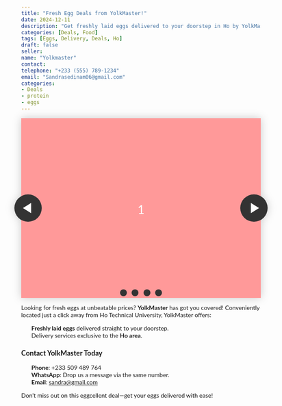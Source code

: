 ```yaml
---
title: "Fresh Egg Deals from YolkMaster!"
date: 2024-12-11
description: "Get freshly laid eggs delivered to your doorstep in Ho by YolkMaster. Affordable prices and convenient delivery."
categories: [Deals, Food]
tags: [Eggs, Delivery, Deals, Ho]
draft: false
seller:
name: "Yolkmaster"
contact:
telephone: "+233 (555) 789-1234"
email: "Sandrasedinam06@gmail.com"
categories:
- Deals
- protein
- eggs
---
```


<style>
    @keyframes tonext {
  75% {
    left: 0;
  }
  95% {
    left: 100%;
  }
  98% {
    left: 100%;
  }
  99% {
    left: 0;
  }
}

@keyframes tostart {
  75% {
    left: 0;
  }
  95% {
    left: -300%;
  }
  98% {
    left: -300%;
  }
  99% {
    left: 0;
  }
}

@keyframes snap {
  96% {
    scroll-snap-align: center;
  }
  97% {
    scroll-snap-align: none;
  }
  99% {
    scroll-snap-align: none;
  }
  100% {
    scroll-snap-align: center;
  }
}

body {
  max-width: 37.5rem;
  margin: 0 auto;
  padding: 0 1.25rem;
  font-family: 'Lato', sans-serif;
}

* {
  box-sizing: border-box;
  scrollbar-color: transparent transparent; /* thumb and track color */
  scrollbar-width: 0px;
}

*::-webkit-scrollbar {
  width: 0;
}

*::-webkit-scrollbar-track {
  background: transparent;
}

*::-webkit-scrollbar-thumb {
  background: transparent;
  border: none;
}

* {
  -ms-overflow-style: none;
}

ol, li {
  list-style: none;
  margin: 0;
  padding: 0;
}

.carousel {
  position: relative;
  padding-top: 75%;
  filter: drop-shadow(0 0 10px #0003);
  perspective: 100px;
}

.carousel__viewport {
  position: absolute;
  top: 0;
  right: 0;
  bottom: 0;
  left: 0;
  display: flex;
  overflow-x: scroll;
  counter-reset: item;
  scroll-behavior: smooth;
  scroll-snap-type: x mandatory;
}

.carousel__slide {
  position: relative;
  flex: 0 0 100%;
  width: 100%;
  background-color: #f99;
  counter-increment: item;
}

.carousel__slide:nth-child(even) {
  background-color: #99f;
}

.carousel__slide:before {
  content: counter(item);
  position: absolute;
  top: 50%;
  left: 50%;
  transform: translate3d(-50%,-40%,70px);
  color: #fff;
  font-size: 2em;
}

.carousel__snapper {
  position: absolute;
  top: 0;
  left: 0;
  width: 100%;
  height: 100%;
  scroll-snap-align: center;
}

@media (hover: hover) {
  .carousel__snapper {
    animation-name: tonext, snap;
    animation-timing-function: ease;
    animation-duration: 4s;
    animation-iteration-count: infinite;
  }

  .carousel__slide:last-child .carousel__snapper {
    animation-name: tostart, snap;
  }
}

@media (prefers-reduced-motion: reduce) {
  .carousel__snapper {
    animation-name: none;
  }
}

.carousel:hover .carousel__snapper,
.carousel:focus-within .carousel__snapper {
  animation-name: none;
}

.carousel__navigation {
  position: absolute;
  right: 0;
  bottom: 0;
  left: 0;
  text-align: center;
}

.carousel__navigation-list,
.carousel__navigation-item {
  display: inline-block;
}

.carousel__navigation-button {
  display: inline-block;
  width: 1.5rem;
  height: 1.5rem;
  background-color: #333;
  background-clip: content-box;
  border: 0.25rem solid transparent;
  border-radius: 50%;
  font-size: 0;
  transition: transform 0.1s;
}

.carousel::before,
.carousel::after,
.carousel__prev,
.carousel__next {
  position: absolute;
  top: 0;
  margin-top: 37.5%;
  width: 4rem;
  height: 4rem;
  transform: translateY(-50%);
  border-radius: 50%;
  font-size: 0;
  outline: 0;
}

.carousel::before,
.carousel__prev {
  left: -1rem;
}

.carousel::after,
.carousel__next {
  right: -1rem;
}

.carousel::before,
.carousel::after {
  content: '';
  z-index: 1;
  background-color: #333;
  background-size: 1.5rem 1.5rem;
  background-repeat: no-repeat;
  background-position: center center;
  color: #fff;
  font-size: 2.5rem;
  line-height: 4rem;
  text-align: center;
  pointer-events: none;
}

.carousel::before {
  background-image: url("data:image/svg+xml,%3Csvg viewBox='0 0 100 100' xmlns='http://www.w3.org/2000/svg'%3E%3Cpolygon points='0,50 80,100 80,0' fill='%23fff'/%3E%3C/svg%3E");
}

.carousel::after {
  background-image: url("data:image/svg+xml,%3Csvg viewBox='0 0 100 100' xmlns='http://www.w3.org/2000/svg'%3E%3Cpolygon points='100,50 20,100 20,0' fill='%23fff'/%3E%3C/svg%3E");
}
    </style>


<section class="carousel" aria-label="Gallery">
  <ol class="carousel__viewport">
    <li id="carousel__slide1"
        tabindex="0"
        class="carousel__slide">
      <div class="carousel__snapper">
        <a href="#carousel__slide4"
           class="carousel__prev">Go to last slide</a>
        <a href="#carousel__slide2"
           class="carousel__next">Go to next slide</a>
      </div>
    </li>
    <li id="carousel__slide2"
        tabindex="0"
        class="carousel__slide">
      <div class="carousel__snapper"></div>
      <a href="#carousel__slide1"
         class="carousel__prev">Go to previous slide</a>
      <a href="#carousel__slide3"
         class="carousel__next">Go to next slide</a>
    </li>
    <li id="carousel__slide3"
        tabindex="0"
        class="carousel__slide">
      <div class="carousel__snapper"></div>
      <a href="#carousel__slide2"
         class="carousel__prev">Go to previous slide</a>
      <a href="#carousel__slide4"
         class="carousel__next">Go to next slide</a>
    </li>
    <li id="carousel__slide4"
        tabindex="0"
        class="carousel__slide">
      <div class="carousel__snapper"></div>
      <a href="#carousel__slide3"
         class="carousel__prev">Go to previous slide</a>
      <a href="#carousel__slide1"
         class="carousel__next">Go to first slide</a>
    </li>
  </ol>
  <aside class="carousel__navigation">
    <ol class="carousel__navigation-list">
      <li class="carousel__navigation-item">
        <a href="#carousel__slide1"
           class="carousel__navigation-button">Go to slide 1</a>
      </li>
      <li class="carousel__navigation-item">
        <a href="#carousel__slide2"
           class="carousel__navigation-button">Go to slide 2</a>
      </li>
      <li class="carousel__navigation-item">
        <a href="#carousel__slide3"
           class="carousel__navigation-button">Go to slide 3</a>
      </li>
      <li class="carousel__navigation-item">
        <a href="#carousel__slide4"
           class="carousel__navigation-button">Go to slide 4</a>
      </li>
    </ol>
  </aside>
</section>

Looking for fresh eggs at unbeatable prices? **YolkMaster** has got you covered! Conveniently located just a click away from Ho Technical University, YolkMaster offers:  
- **Freshly laid eggs** delivered straight to your doorstep.  
- Delivery services exclusive to the **Ho area**.  

### Contact YolkMaster Today
- **Phone**: +233 509 489 764  
- **WhatsApp**: Drop us a message via the same number.  
- **Email**: sandra@gmail.com  

Don’t miss out on this eggcellent deal—get your eggs delivered with ease!

